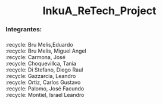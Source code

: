 <h1 align="center"> InkuA_ReTech_Project </h1>

<h3 align="left">Integrantes:</h3>

###

<p align="left">:recycle: Bru Melis,Eduardo<br>:recycle: Bru Melis, Miguel Angel<br>:recycle: Carmona, José<br>:recycle: Choquevillca, Tania<br>:recycle: Di Stefano, Diego Raul<br>:recycle: Gazzarcia, Leandro<br>:recycle: Ortiz, Carlos Gustavo<br>:recycle: Palomo, José Facundo<br>:recycle: Montiel, Israel Leandro</p>
